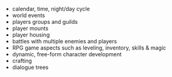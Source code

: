 - calendar, time, night/day cycle
- world events
- players groups and guilds
- player mounts
- player housing
- battles with multiple enemies and players
- RPG game aspects such as leveling, inventory, skills & magic
- dynamic, free-form character development
- crafting
- dialogue trees
